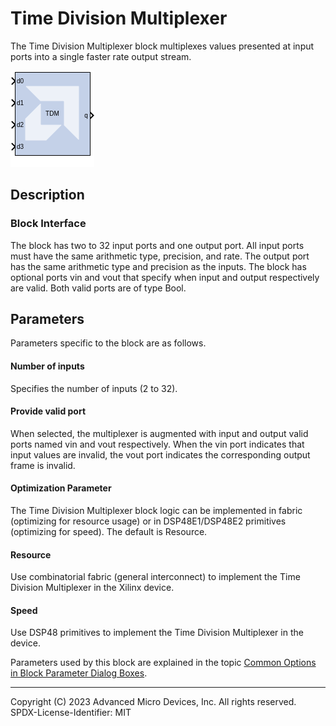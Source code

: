 # Time Division Multiplexer

The Time Division Multiplexer block multiplexes values presented
at input ports into a single faster rate output stream.

![](./Images/block.png)

## Description
### Block Interface

The block has two to 32 input ports and one output port. All input ports
must have the same arithmetic type, precision, and rate. The output port
has the same arithmetic type and precision as the inputs. The block has
optional ports vin and vout that specify when input and output
respectively are valid. Both valid ports are of type Bool.

## Parameters
Parameters specific to the block are as follows.

#### Number of inputs  
Specifies the number of inputs (2 to 32).

#### Provide valid port  
When selected, the multiplexer is augmented with input and output valid
ports named vin and vout respectively. When the vin port indicates that
input values are invalid, the vout port indicates the corresponding
output frame is invalid.

#### Optimization Parameter  
The Time Division Multiplexer block logic can be implemented in fabric
(optimizing for resource usage) or in DSP48E1/DSP48E2 primitives
(optimizing for speed). The default is Resource.

#### Resource  
Use combinatorial fabric (general interconnect) to implement the Time
Division Multiplexer in the Xilinx device.

#### Speed  
Use DSP48 primitives to implement the Time Division Multiplexer in the device.

Parameters used by this block are explained in the topic [Common Options
in Block Parameter Dialog
Boxes](../../GEN/common-options/README.md).

--------------
Copyright (C) 2023 Advanced Micro Devices, Inc. All rights reserved.
SPDX-License-Identifier: MIT
